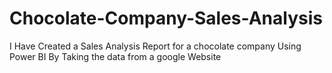 # Chocolate-Company-Sales-Analysis
I Have Created a Sales Analysis Report for a chocolate company Using Power BI By Taking the data from a google Website   
